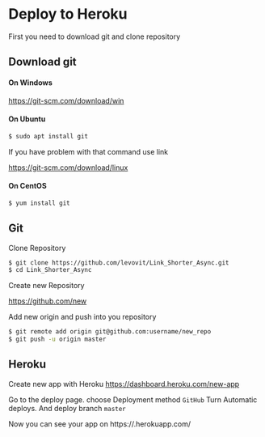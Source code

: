 # Deploy to Heroku
First you need to download git and clone repository
## Download git
#### On Windows
https://git-scm.com/download/win
#### On Ubuntu
```bash
$ sudo apt install git
```
If you have problem with that command use link

https://git-scm.com/download/linux
#### On CentOS
```bash
$ yum install git
```

## Git
Clone Repository
```bash
$ git clone https://github.com/levovit/Link_Shorter_Async.git
$ cd Link_Shorter_Async
```
Create new Repository

https://github.com/new

Add new origin and push into you repository
```bash
$ git remote add origin git@github.com:username/new_repo
$ git push -u origin master
```

## Heroku
Create new app with Heroku 
https://dashboard.heroku.com/new-app

Go to the deploy page.
choose Deployment method `GitHub`
Turn Automatic deploys.
And deploy branch `master`


Now you can see your app on
https://<Your-app-name>.herokuapp.com/